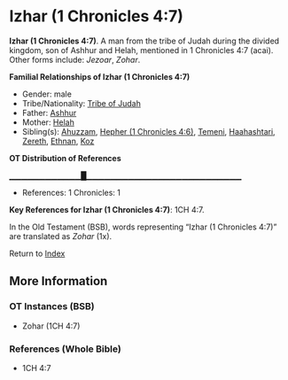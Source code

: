 # Izhar (1 Chronicles 4:7)
**Izhar (1 Chronicles 4:7)**. 
A man from the tribe of Judah during the divided kingdom, son of Ashhur and Helah, mentioned in 1 Chronicles 4:7 (acai). 
Other forms include: 
*Jezoar*, *Zohar*. 




**Familial Relationships of Izhar (1 Chronicles 4:7)**


* Gender: male
* Tribe/Nationality: [Tribe of Judah](../../../groups/md/acai/Judah.md)
* Father: [Ashhur](Ashhur.md)
* Mother: [Helah](Helah.md)
* Sibling(s): [Ahuzzam](Ahuzzam.md), [Hepher (1 Chronicles 4:6)](Hepher.2.md), [Temeni](Temeni.md), [Haahashtari](Haahashtari.md), [Zereth](Zereth.md), [Ethnan](Ethnan.md), [Koz](Koz.md)


**OT Distribution of References**

▁▁▁▁▁▁▁▁▁▁▁▁█▁▁▁▁▁▁▁▁▁▁▁▁▁▁▁▁▁▁▁▁▁▁▁▁▁▁
* References: 1 Chronicles: 1



**Key References for Izhar (1 Chronicles 4:7)**: 
1CH 4:7. 


In the Old Testament (BSB), words representing “Izhar (1 Chronicles 4:7)” are translated as 
*Zohar* (1x). 




Return to [Index](00-Index.md)

## More Information

### OT Instances (BSB)

* Zohar (1CH 4:7)



### References (Whole Bible)

* 1CH 4:7



